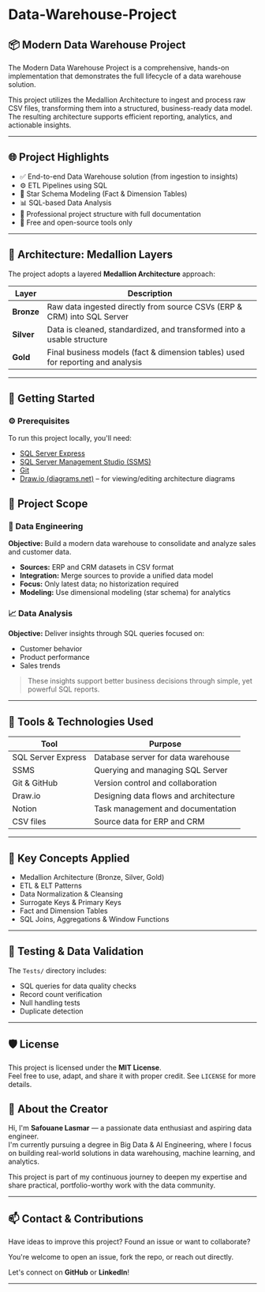# Data-Warehouse-Project

## 📦 Modern Data Warehouse Project

The Modern Data Warehouse Project is a comprehensive, hands-on implementation that demonstrates the full lifecycle of a data warehouse solution.

This project utilizes the Medallion Architecture to ingest and process raw CSV files, transforming them into a structured, business-ready data model. The resulting architecture supports efficient reporting, analytics, and actionable insights.

---

## 🌐 Project Highlights

- ✅ End-to-end Data Warehouse solution (from ingestion to insights)
- ⚙️ ETL Pipelines using SQL
- 🧠 Star Schema Modeling (Fact & Dimension Tables)
- 📊 SQL-based Data Analysis
- 📁 Professional project structure with full documentation
- 🧰 Free and open-source tools only

---

## 🧱 Architecture: Medallion Layers

The project adopts a layered **Medallion Architecture** approach:

| Layer   | Description |
|---------|-------------|
| **Bronze** | Raw data ingested directly from source CSVs (ERP & CRM) into SQL Server |
| **Silver** | Data is cleaned, standardized, and transformed into a usable structure |
| **Gold**   | Final business models (fact & dimension tables) used for reporting and analysis |

---

## 🚀 Getting Started

### ⚙️ Prerequisites

To run this project locally, you'll need:

- [SQL Server Express](https://www.microsoft.com/en-us/sql-server/sql-server-downloads)
- [SQL Server Management Studio (SSMS)](https://learn.microsoft.com/en-us/sql/ssms/download-ssms)
- [Git](https://git-scm.com/)
- [Draw.io (diagrams.net)](https://www.diagrams.net/) – for viewing/editing architecture diagrams

## 💼 Project Scope

### 🧩 Data Engineering

**Objective:** Build a modern data warehouse to consolidate and analyze sales and customer data.

- **Sources:** ERP and CRM datasets in CSV format
- **Integration:** Merge sources to provide a unified data model
- **Focus:** Only latest data; no historization required
- **Modeling:** Use dimensional modeling (star schema) for analytics

### 📈 Data Analysis

**Objective:** Deliver insights through SQL queries focused on:

- Customer behavior
- Product performance
- Sales trends

> These insights support better business decisions through simple, yet powerful SQL reports.

---

## 🧰 Tools & Technologies Used

| Tool                | Purpose |
|---------------------|---------|
| SQL Server Express  | Database server for data warehouse |
| SSMS                | Querying and managing SQL Server |
| Git & GitHub        | Version control and collaboration |
| Draw.io             | Designing data flows and architecture |
| Notion              | Task management and documentation |
| CSV files           | Source data for ERP and CRM |

---

## 🧠 Key Concepts Applied

- Medallion Architecture (Bronze, Silver, Gold)
- ETL & ELT Patterns
- Data Normalization & Cleansing
- Surrogate Keys & Primary Keys
- Fact and Dimension Tables
- SQL Joins, Aggregations & Window Functions

---

## 🧪 Testing & Data Validation

The `Tests/` directory includes:

- SQL queries for data quality checks
- Record count verification
- Null handling tests
- Duplicate detection

---

## 🛡️ License

This project is licensed under the **MIT License**.  
Feel free to use, adapt, and share it with proper credit. See `LICENSE` for more details.

## 👋 About the Creator

Hi, I'm **Safouane Lasmar** — a passionate data enthusiast and aspiring data engineer.  
I'm currently pursuing a degree in Big Data & AI Engineering, where I focus on building real-world solutions in data warehousing, machine learning, and analytics.

This project is part of my continuous journey to deepen my expertise and share practical, portfolio-worthy work with the data community.

---

## 📫 Contact & Contributions

Have ideas to improve this project? Found an issue or want to collaborate?

You're welcome to open an issue, fork the repo, or reach out directly.

Let's connect on **GitHub** or **LinkedIn**!

---
